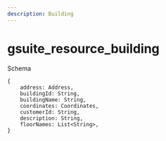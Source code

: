```yaml
---
description: Building
---
```


# gsuite_resource_building

Schema
```
{
	address: Address,
	buildingId: String,
	buildingName: String,
	coordinates: Coordinates,
	customerId: String,
	description: String,
	floorNames: List<String>,
}
```
